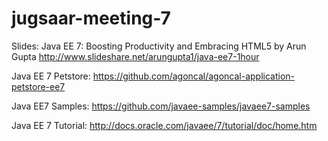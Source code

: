 jugsaar-meeting-7
=================

Slides: Java EE 7: Boosting Productivity and Embracing HTML5 by Arun Gupta 
http://www.slideshare.net/arungupta1/java-ee7-1hour

Java EE 7 Petstore:
https://github.com/agoncal/agoncal-application-petstore-ee7

Java EE7 Samples:
https://github.com/javaee-samples/javaee7-samples

Java EE 7 Tutorial:
http://docs.oracle.com/javaee/7/tutorial/doc/home.htm
